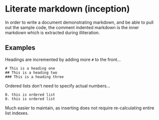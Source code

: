 # Literate markdown (inception)

In order to write a document demonstrating markdown, and be able to pull
out the sample code, the comment indented markdown is the inner markdown
which is extracted during illiteration.

## Examples

Headings are incremented by adding more `#` to the front...

    # This is a heading one
    ## This is a heading two
    ### This is a heading three

Ordered lists don't need to specify actual numbers...

    0. this is ordered list
    0. this is ordered list

Much easier to maintain, as inserting does not require re-calculating entire list indexes.